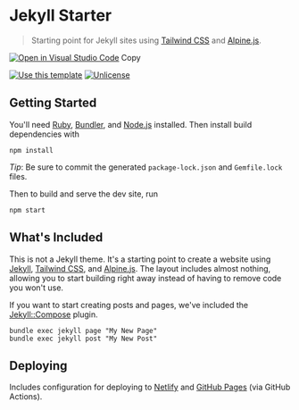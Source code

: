 # Jekyll Starter

> Starting point for Jekyll sites using [Tailwind CSS](https://tailwindcss.com/)
and [Alpine.js](https://github.com/alpinejs/alpine/).

[![Open in Visual Studio Code](https://img.shields.io/badge/Open%20in-Visal%20Studio%20Code-blue?style=for-the-badge&logo=visualstudiocode)](https://open.vscode.dev/SaschaTJ/Social-Data)
Copy


[![Use this template](https://img.shields.io/badge/template-Generate-green?style=for-the-badge)](https://github.com/mloberg/jekyll-starter/generate)
[![Unlicense](https://img.shields.io/badge/license-Unlicense-blue?style=for-the-badge)](https://choosealicense.com/licenses/unlicense/)

## Getting Started

You'll need [Ruby](https://www.ruby-lang.org/en/), [Bundler](https://bundler.io/),
and [Node.js](https://nodejs.org/en/) installed. Then install build dependencies
with

    npm install

_Tip_: Be sure to commit the generated `package-lock.json` and `Gemfile.lock` files.

Then to build and serve the dev site, run

    npm start

## What's Included

This is not a Jekyll theme. It's a starting point to create a website using
[Jekyll](https://jekyllrb.com/), [Tailwind CSS](https://tailwindcss.com/), and
[Alpine.js](https://github.com/alpinejs/alpine/). The layout includes almost
nothing, allowing you to start building right away instead of having to remove
code you won't use.

If you want to start creating posts and pages, we've included the
[Jekyll::Compose](https://github.com/jekyll/jekyll-compose) plugin.

    bundle exec jekyll page "My New Page"
    bundle exec jekyll post "My New Post"

## Deploying

Includes configuration for deploying to [Netlify](https://www.netlify.com/) and
[GitHub Pages](https://pages.github.com/) (via GitHub Actions).
